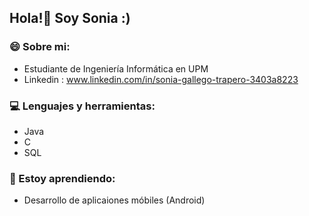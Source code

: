 ## Hola!👋 Soy Sonia :)
### 😄 Sobre mi:
- Estudiante de Ingeniería Informática en UPM
- Linkedin : www.linkedin.com/in/sonia-gallego-trapero-3403a8223

### 💻 Lenguajes y herramientas:
- Java
- C
- SQL

### 🌱 Estoy aprendiendo:
- Desarrollo de aplicaiones móbiles (Android)

<!--
**SoniaGaTr/SoniaGaTr** is a ✨ _special_ ✨ repository because its `README.md` (this file) appears on your GitHub profile.

Here are some ideas to get you started:

- 🔭 I’m currently working on ...
-  I’m currently learning ...
- 👯 I’m looking to collaborate on ...
- 🤔 I’m looking for help with ...
- 💬 Ask me about ...
- 📫 How to reach me: ...
- 😄 Pronouns: ...
- ⚡ Fun fact: ...
-->
